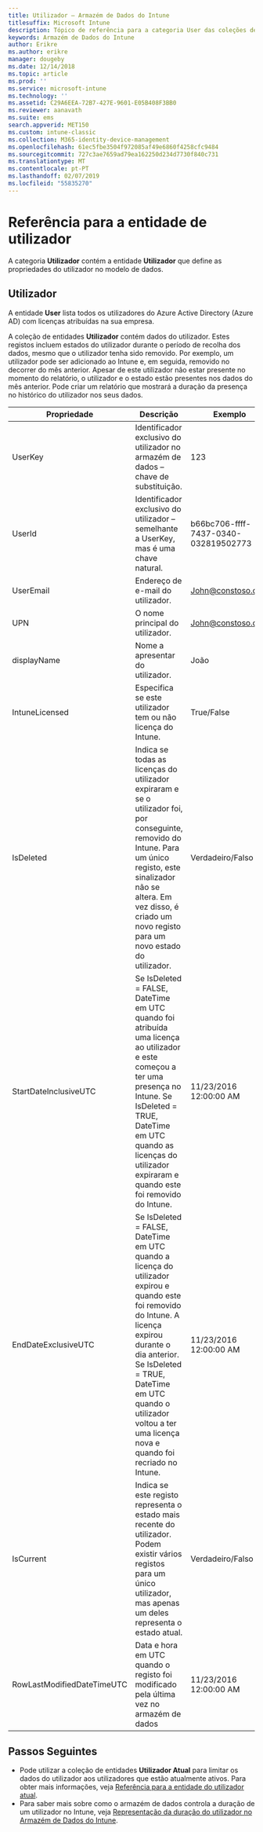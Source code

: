 ```yaml
---
title: Utilizador – Armazém de Dados do Intune
titlesuffix: Microsoft Intune
description: Tópico de referência para a categoria User das coleções de entidades na API do Armazém de Dados do Intune.
keywords: Armazém de Dados do Intune
author: Erikre
ms.author: erikre
manager: dougeby
ms.date: 12/14/2018
ms.topic: article
ms.prod: ''
ms.service: microsoft-intune
ms.technology: ''
ms.assetid: C29A6EEA-72B7-427E-9601-E05B408F3BB0
ms.reviewer: aanavath
ms.suite: ems
search.appverid: MET150
ms.custom: intune-classic
ms.collection: M365-identity-device-management
ms.openlocfilehash: 61ec5fbe3504f972085af49e6860f4258cfc9484
ms.sourcegitcommit: 727c3ae7659ad79ea162250d234d7730f840c731
ms.translationtype: MT
ms.contentlocale: pt-PT
ms.lasthandoff: 02/07/2019
ms.locfileid: "55835270"
---
```

# <a name="reference-for-user-entity"></a>Referência para a entidade de utilizador

A categoria **Utilizador** contém a entidade **Utilizador** que define as propriedades do utilizador no modelo de dados.

## <a name="user"></a>Utilizador

A entidade **User** lista todos os utilizadores do Azure Active Directory (Azure AD) com licenças atribuídas na sua empresa.

A coleção de entidades **Utilizador** contém dados do utilizador. Estes registos incluem estados do utilizador durante o período de recolha dos dados, mesmo que o utilizador tenha sido removido. Por exemplo, um utilizador pode ser adicionado ao Intune e, em seguida, removido no decorrer do mês anterior. Apesar de este utilizador não estar presente no momento do relatório, o utilizador e o estado estão presentes nos dados do mês anterior. Pode criar um relatório que mostrará a duração da presença no histórico do utilizador nos seus dados.

| Propriedade  | Descrição | Exemplo |
|---------|------------|--------|
| UserKey |Identificador exclusivo do utilizador no armazém de dados – chave de substituição. |123 |
| UserId |Identificador exclusivo do utilizador – semelhante a UserKey, mas é uma chave natural. |b66bc706-ffff-7437-0340-032819502773 |
| UserEmail |Endereço de e-mail do utilizador. |John@constoso.com |
| UPN | O nome principal do utilizador. | John@constoso.com |
| displayName |Nome a apresentar do utilizador. |João |
| IntuneLicensed |Especifica se este utilizador tem ou não licença do Intune. |True/False |
| IsDeleted | Indica se todas as licenças do utilizador expiraram e se o utilizador foi, por conseguinte, removido do Intune. Para um único registo, este sinalizador não se altera. Em vez disso, é criado um novo registo para um novo estado do utilizador. |Verdadeiro/Falso |
| StartDateInclusiveUTC |Se IsDeleted = FALSE, DateTime em UTC quando foi atribuída uma licença ao utilizador e este começou a ter uma presença no Intune. Se IsDeleted = TRUE, DateTime em UTC quando as licenças do utilizador expiraram e quando este foi removido do Intune. |11/23/2016 12:00:00 AM |
| EndDateExclusiveUTC |Se IsDeleted = FALSE, DateTime em UTC quando a licença do utilizador expirou e quando este foi removido do Intune. A licença expirou durante o dia anterior. Se IsDeleted = TRUE, DateTime em UTC quando o utilizador voltou a ter uma licença nova e quando foi recriado no Intune.  |11/23/2016 12:00:00 AM |
| IsCurrent |Indica se este registo representa o estado mais recente do utilizador. Podem existir vários registos para um único utilizador, mas apenas um deles representa o estado atual.  |Verdadeiro/Falso |
| RowLastModifiedDateTimeUTC |Data e hora em UTC quando o registo foi modificado pela última vez no armazém de dados  |11/23/2016 12:00:00 AM |

## <a name="next-steps"></a>Passos Seguintes
 - Pode utilizar a coleção de entidades **Utilizador Atual** para limitar os dados do utilizador aos utilizadores que estão atualmente ativos. Para obter mais informações, veja [Referência para a entidade do utilizador atual](reports-ref-current-user.md).
 - Para saber mais sobre como o armazém de dados controla a duração de um utilizador no Intune, veja [Representação da duração do utilizador no Armazém de Dados do Intune](reports-ref-user-timeline.md).
